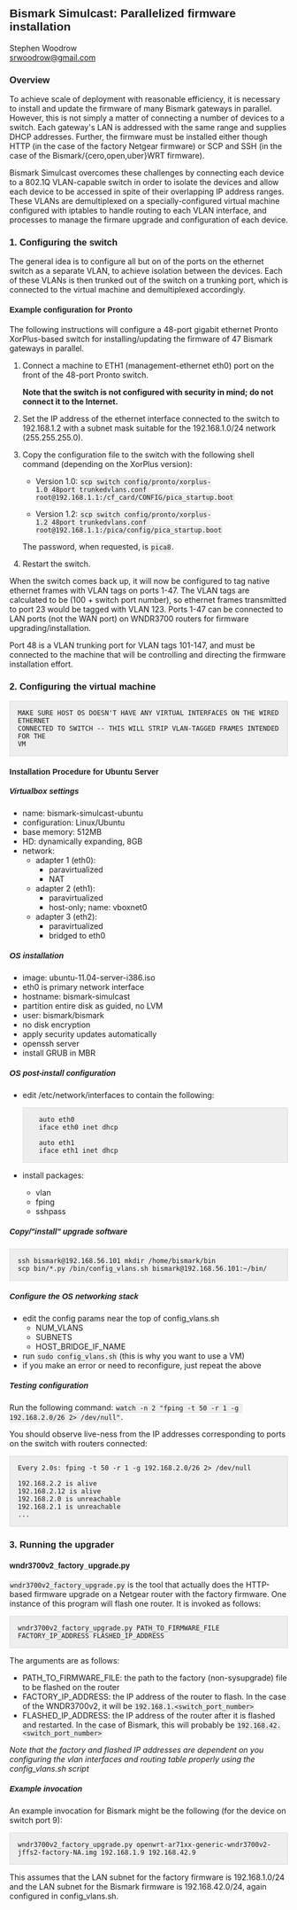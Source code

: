 <style>pre code {border: none; background-color: none; padding: 0;} pre, code {border: 1px solid #ddd; background-color: #eee;} pre {padding: 1em;} h1, h2, h3, h4, h5, h6{font-family: Helvetica, Arial, sans-serif;} body {margin: 3em 6em 3em 6em;}</style>

## Bismark Simulcast: Parallelized firmware installation
Stephen Woodrow<br />
<srwoodrow@gmail.com>

### Overview

To achieve scale of deployment with reasonable efficiency, it is necessary to
install and update the firmware of many Bismark gateways in parallel. However,
this is not simply a matter of connecting a number of devices to a switch. Each
gateway's LAN is addressed with the same range and supplies DHCP addresses.
Further, the firmware must be installed either though HTTP (in the case of the
factory Netgear firmware) or SCP and SSH (in the case of the
Bismark/{cero,open,uber}WRT firmware).

Bismark Simulcast overcomes these challenges by connecting each device to a
802.1Q VLAN-capable switch in order to isolate the devices and allow each
device to be accessed in spite of their overlapping IP address ranges. These
VLANs are demultiplexed on a specially-configured virtual machine configured
with iptables to handle routing to each VLAN interface, and processes to manage
the firmare upgrade and configuration of each device.


### 1. Configuring the switch

The general idea is to configure all but on of the ports on the ethernet switch
as a separate VLAN, to achieve isolation between the devices. Each of these
VLANs is then trunked out of the switch on a trunking port, which is connected
to the virtual machine and demultiplexed accordingly.

#### Example configuration for Pronto

The following instructions will configure a 48-port gigabit ethernet Pronto
XorPlus-based switch for installing/updating the firmware of 47 Bismark
gateways in parallel.

1. Connect a machine to ETH1 (management-ethernet eth0) port on the front of
the 48-port Pronto switch.

    **Note that the switch is not configured with security in mind; do not
    connect it to the Internet.**

2. Set the IP address of the ethernet interface connected to the switch to
192.168.1.2 with a subnet mask suitable for the 192.168.1.0/24 network
(255.255.255.0).

3. Copy the configuration file to the switch with the following shell command
(depending on the XorPlus version):

    * Version 1.0: `scp switch_config/pronto/xorplus-1.0_48port_trunkedvlans.conf root@192.168.1.1:/cf_card/CONFIG/pica_startup.boot`

    * Version 1.2: `scp switch_config/pronto/xorplus-1.2_48port_trunkedvlans.conf root@192.168.1.1:/pica/config/pica_startup.boot`

    The password, when requested, is `pica8`.

4. Restart the switch.

When the switch comes back up, it will now be configured to tag native ethernet
frames with VLAN tags on ports 1-47. The VLAN tags are calculated to be (100 +
switch port number), so ethernet frames transmitted to port 23 would be tagged
with VLAN 123. Ports 1-47 can be connected to LAN ports (not the WAN port) on
WNDR3700 routers for firmware upgrading/installation.

Port 48 is a VLAN trunking port for VLAN tags 101-147, and must be connected to
the machine that will be controlling and directing the firmware installation
effort.

### 2. Configuring the virtual machine

    MAKE SURE HOST OS DOESN'T HAVE ANY VIRTUAL INTERFACES ON THE WIRED ETHERNET
    CONNECTED TO SWITCH -- THIS WILL STRIP VLAN-TAGGED FRAMES INTENDED FOR THE
    VM

#### Installation Procedure for Ubuntu Server

##### Virtualbox settings
- name: bismark-simulcast-ubuntu
- configuration: Linux/Ubuntu
- base memory: 512MB
- HD: dynamically expanding, 8GB
- network:
    - adapter 1 (eth0):
        - paravirtualized
        - NAT
    - adapter 2 (eth1):
        - paravirtualized
        - host-only; name: vboxnet0
    - adapter 3 (eth2):
        - paravirtualized
        - bridged to eth0

##### OS installation
- image: ubuntu-11.04-server-i386.iso
- eth0 is primary network interface
- hostname: bismark-simulcast
- partition entire disk as guided, no LVM
- user: bismark/bismark
- no disk encryption
- apply security updates automatically
- openssh server
- install GRUB in MBR

##### OS post-install configuration
- edit /etc/network/interfaces to contain the following:

        auto eth0
        iface eth0 inet dhcp

        auto eth1
        iface eth1 inet dhcp

- install packages:
    - vlan
    - fping
    - sshpass

##### Copy/"install" upgrade software
    ssh bismark@192.168.56.101 mkdir /home/bismark/bin
    scp bin/*.py /bin/config_vlans.sh bismark@192.168.56.101:~/bin/

##### Configure the OS networking stack
- edit the config params near the top of config\_vlans.sh
    - NUM\_VLANS
    - SUBNETS
    - HOST\_BRIDGE\_IF\_NAME
- run `sudo config_vlans.sh` (this is why you want to use a VM)
- if you make an error or need to reconfigure, just repeat the above

##### Testing configuration

Run the following command: `watch -n 2 "fping -t 50 -r 1 -g 192.168.2.0/26 2>
/dev/null"`.

You should observe live-ness from the IP addresses corresponding to ports on
the switch with routers connected:

    Every 2.0s: fping -t 50 -r 1 -g 192.168.2.0/26 2> /dev/null

    192.168.2.2 is alive
    192.168.2.12 is alive
    192.168.2.0 is unreachable
    192.168.2.1 is unreachable
    ...


### 3. Running the upgrader

#### wndr3700v2\_factory\_upgrade.py

`wndr3700v2_factory_upgrade.py` is the tool that actually does the HTTP-based
firmware upgrade on a Netgear router with the factory firmware. One instance of
this program will flash one router. It is invoked as follows:

    wndr3700v2_factory_upgrade.py PATH_TO_FIRMWARE_FILE FACTORY_IP_ADDRESS FLASHED_IP_ADDRESS

The arguments are as follows:

- PATH\_TO\_FIRMWARE\_FILE: the path to the factory (non-sysupgrade) file to be
  flashed on the router
- FACTORY\_IP\_ADDRESS: the IP address of the router to flash. In the case of
  the WNDR3700v2, it will be `192.168.1.<switch_port_number>`
- FLASHED\_IP\_ADDRESS: the IP address of the router after it is flashed and
  restarted. In the case of Bismark, this will probably be
  `192.168.42.<switch_port_number>`

_Note that the factory and flashed IP addresses are dependent on you
configuring the vlan interfaces and routing table properly using the
config\_vlans.sh script_

##### Example invocation

An example invocation for Bismark might be the following (for the device on
switch port 9):

    wndr3700v2_factory_upgrade.py openwrt-ar71xx-generic-wndr3700v2-jffs2-factory-NA.img 192.168.1.9 192.168.42.9

This assumes that the LAN subnet for the factory firmware is 192.168.1.0/24 and
the LAN subnet for the Bismark firmware is 192.168.42.0/24, again configured in
config\_vlans.sh.
